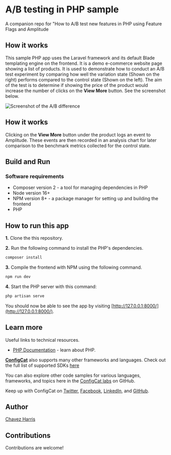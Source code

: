 # A/B testing in PHP sample

A companion repo for "How to A/B test new features in PHP using Feature Flags and Amplitude

## How it works

This sample PHP app uses the Laravel framework and its default Blade templating engine on the frontend. It is a demo e-commerce website page showing a list of products. It is used to demonstrate how to conduct an A/B test experiment by comparing how well the variation state (Shown on the right) performs compared to the control state (Shown on the left). The aim of the test is to determine if showing the price of the product would increase the number of clicks on the **View More** button. See the screenshot below.

![Screenshot of the A/B difference](https://user-images.githubusercontent.com/74829200/192379454-bf56fe48-6954-4ca2-ace1-29d75508a8a5.png)

## How it works

Clicking on the **View More** button under the product logs an event to Amplitude. These events are then recorded in 
an analysis chart for later comparison to the benchmark metrics collected for the control state.

## Build and Run

### Software requirements
- Composer version 2 - a tool for managing dependencies in PHP
- Node version 16+
- NPM version 8+ - a package manager for setting up and building the frontend
- PHP

## How to run this app

**1.** Clone the this repository.

**2.** Run the following command to install the PHP's dependencies.

```sh
composer install
```

**3.** Compile the frontend with NPM using the following command.

```sh
npm run dev
```

**4.** Start the PHP server with this command:

```sh
php artisan serve
```

You should now be able to see the app by visiting [http://127.0.0.1:8000/](http://127.0.0.1:8000/).

## Learn more

Useful links to technical resources.

- [PHP Documentation](https://www.php.net/docs.php) - learn about PHP.

[**ConfigCat**](https://configcat.com) also supports many other frameworks and languages. Check out the full list of supported SDKs [here](https://configcat.com/docs/sdk-reference/overview/)

You can also explore other code samples for various languages, frameworks, and topics here in the [ConfigCat labs](https://github.com/configcat-labs) on GitHub.

Keep up with ConfigCat on [Twitter](https://twitter.com/configcat), [Facebook](https://www.facebook.com/configcat), [LinkedIn](https://www.linkedin.com/company/configcat/), and [GitHub](https://github.com/configcat).

## Author
[Chavez Harris](https://github.com/codedbychavez)

## Contributions
Contributions are welcome!
